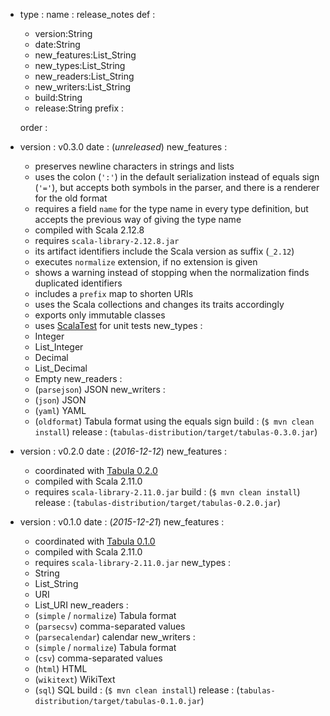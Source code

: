 

- type :
    name : release_notes
    def :
    - version:String
    - date:String
    - new_features:List_String
    - new_types:List_String
    - new_readers:List_String
    - new_writers:List_String
    - build:String
    - release:String
    prefix :

    order :



- version : v0.3.0
  date : (*unreleased*)
  new_features :
  - preserves newline characters in strings and lists
  - uses the colon (`':'`) in the default serialization instead of equals sign (`'='`), but accepts both symbols in the parser, and there is a renderer for the old format
  - requires a field `name` for the type name in every type definition, but accepts the previous way of giving the type name
  - compiled with Scala 2.12.8
  - requires `scala-library-2.12.8.jar`
  - its artifact identifiers include the Scala version as suffix (`_2.12`)
  - executes `normalize` extension, if no extension is given
  - shows a warning instead of stopping when the normalization finds duplicated identifiers
  - includes a `prefix` map to shorten URIs
  - uses the Scala collections and changes its traits accordingly
  - exports only immutable classes
  - uses [ScalaTest](http://www.scalatest.org) for unit tests
  new_types :
  - Integer
  - List_Integer
  - Decimal
  - List_Decimal
  - Empty
  new_readers :
  - (`parsejson`) JSON
  new_writers :
  - (`json`) JSON
  - (`yaml`) YAML
  - (`oldformat`) Tabula format using the equals sign
  build : (`$ mvn clean install`)
  release : (`tabulas-distribution/target/tabulas-0.3.0.jar`)


- version : v0.2.0
  date : (*2016-12-12*)
  new_features :
  - coordinated with [Tabula 0.2.0](https://github.com/julianmendez/tabula)
  - compiled with Scala 2.11.0
  - requires `scala-library-2.11.0.jar`
  build : (`$ mvn clean install`)
  release : (`tabulas-distribution/target/tabulas-0.2.0.jar`)


- version : v0.1.0
  date : (*2015-12-21*)
  new_features :
  - coordinated with [Tabula 0.1.0](https://github.com/julianmendez/tabula)
  - compiled with Scala 2.11.0
  - requires `scala-library-2.11.0.jar`
  new_types :
  - String
  - List_String
  - URI
  - List_URI
  new_readers :
  - (`simple` / `normalize`) Tabula format
  - (`parsecsv`) comma-separated values
  - (`parsecalendar`) calendar
  new_writers :
  - (`simple` / `normalize`) Tabula format
  - (`csv`) comma-separated values
  - (`html`) HTML
  - (`wikitext`) WikiText
  - (`sql`) SQL
  build : (`$ mvn clean install`)
  release : (`tabulas-distribution/target/tabulas-0.1.0.jar`)




